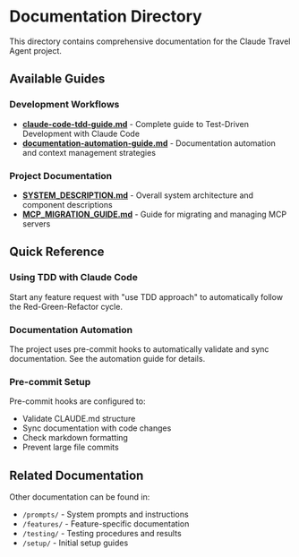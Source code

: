 # Documentation Directory

This directory contains comprehensive documentation for the Claude Travel Agent project.

## Available Guides

### Development Workflows
- **[claude-code-tdd-guide.md](claude-code-tdd-guide.md)** - Complete guide to Test-Driven Development with Claude Code
- **[documentation-automation-guide.md](documentation-automation-guide.md)** - Documentation automation and context management strategies

### Project Documentation
- **[SYSTEM_DESCRIPTION.md](SYSTEM_DESCRIPTION.md)** - Overall system architecture and component descriptions
- **[MCP_MIGRATION_GUIDE.md](MCP_MIGRATION_GUIDE.md)** - Guide for migrating and managing MCP servers

## Quick Reference

### Using TDD with Claude Code
Start any feature request with "use TDD approach" to automatically follow the Red-Green-Refactor cycle.

### Documentation Automation
The project uses pre-commit hooks to automatically validate and sync documentation. See the automation guide for details.

### Pre-commit Setup
Pre-commit hooks are configured to:
- Validate CLAUDE.md structure
- Sync documentation with code changes  
- Check markdown formatting
- Prevent large file commits

## Related Documentation

Other documentation can be found in:
- `/prompts/` - System prompts and instructions
- `/features/` - Feature-specific documentation
- `/testing/` - Testing procedures and results
- `/setup/` - Initial setup guides